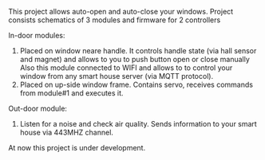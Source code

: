 This project allows auto-open and auto-close your windows.
Project consists schematics of 3 modules and firmware for 2 controllers

In-door modules:
1. Placed on window neare handle. It controls handle state (via hall sensor and magnet) and allows to you to push button open or close manually
Also this module connected to WIFI and allows to to control your window from any smart house server (via MQTT protocol).
2. Placed on up-side window frame. Contains servo, receives commands from module#1 and executes it.

Out-door module:
1. Listen for a noise and check air quality. Sends information to your smart house via 443MHZ channel. 

At now this project is under development.
